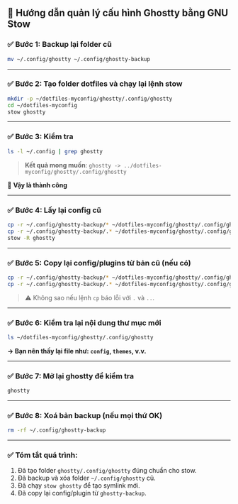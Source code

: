 ## 🔧 Hướng dẫn quản lý cấu hình Ghostty bằng GNU Stow

### ✅ Bước 1: Backup lại folder cũ
```bash
mv ~/.config/ghostty ~/.config/ghostty-backup
```

---

### ✅ Bước 2: Tạo folder dotfiles và chạy lại lệnh stow
```bash
mkdir -p ~/dotfiles-myconfig/ghostty/.config/ghostty
cd ~/dotfiles-myconfig
stow ghostty
```

---

### ✅ Bước 3: Kiểm tra
```bash
ls -l ~/.config | grep ghostty
```
> **Kết quả mong muốn**: `ghostty -> ../dotfiles-myconfig/ghostty/.config/ghostty`

🎉 **Vậy là thành công**

---

### ✅ Bước 4: Lấy lại config cũ
```bash
cp -r ~/.config/ghostty-backup/* ~/dotfiles-myconfig/ghostty/.config/ghostty/
cp -r ~/.config/ghostty-backup/.* ~/dotfiles-myconfig/ghostty/.config/ghostty/ 2>/dev/null
stow -R ghostty
```

---

### ✅ Bước 5: Copy lại config/plugins từ bản cũ (nếu có)
```bash
cp -r ~/.config/ghostty-backup/* ~/dotfiles-myconfig/ghostty/.config/ghostty/
cp -r ~/.config/ghostty-backup/.* ~/dotfiles-myconfig/ghostty/.config/ghostty/ 2>/dev/null
```
> ⚠️ Không sao nếu lệnh `cp` báo lỗi với `.` và `..`.

---

### ✅ Bước 6: Kiểm tra lại nội dung thư mục mới
```bash
ls ~/dotfiles-myconfig/ghostty/.config/ghostty
```
**→ Bạn nên thấy lại file như: `config`, `themes`, v.v.**

---

### ✅ Bước 7: Mở lại ghostty để kiểm tra
```bash
ghostty
```

---

### ✅ Bước 8: Xoá bản backup (nếu mọi thứ OK)
```bash
rm -rf ~/.config/ghostty-backup
```

---

### ✅ Tóm tắt quá trình:
1. Đã tạo folder `ghostty/.config/ghostty` đúng chuẩn cho stow.
2. Đã backup và xóa folder `~/.config/ghostty` cũ.
3. Đã chạy `stow ghostty` để tạo symlink mới.
4. Đã copy lại config/plugin từ `ghostty-backup`.



